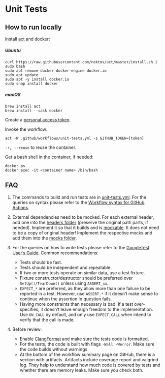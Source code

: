 # Unit Tests #

## How to run locally ##

Install [act](https://github.com/nektos/act) and docker:

##### Ubuntu #####

```shell script
curl https://raw.githubusercontent.com/nektos/act/master/install.sh | sudo bash
sudo apt remove docker docker-engine docker.io
sudo apt update
sudo apt -y install docker.io
sudo snap install docker
```

##### macOS #####

```shell script
brew install act
brew install --cask docker
```

Create a [personal access token](https://docs.github.com/en/authentication/keeping-your-account-and-data-secure/creating-a-personal-access-token).

Invoke the workflow:

```shell script
act -W .github/workflows/unit-tests.yml -s GITHUB_TOKEN=[token]
```

`-r, --reuse` to reuse the container.

Get a bash shell in the container, if needed:

```shell script
docker ps
docker exec -it <container name> /bin/bash
```

## FAQ ##

1. The commands to build and run tests are in [unit-tests.yml](../.github/workflows/unit-tests.yml).
 For the queries on syntax please refer to the [Workflow syntax for GitHub Actions](https://docs.github.com/en/actions/using-workflows/workflow-syntax-for-github-actions).

2. External dependencies need to be mocked.
 For each external header, add one into the [headers folder](./headers) (preserve the original path parts, if needed).
 Implement it so that it builds and is [mockable](http://google.github.io/googletest/gmock_cook_book.html).
 It does not need to be a copy of original header!
 Implement the respective mocks and add them into the [mocks folder](./mocks).

3. For the queries on how to write tests please refer to the [GoogleTest User’s Guide](https://google.github.io/googletest/).
 Common recommendations:
   - Tests should be fast.
   - Tests should be independent and repeatable.
   - If two or more tests operate on similar data, use a test fixture.
   - Fixture constructor/destructor should be preferred over `SetUp()/TearDown()` unless using `ASSERT_xx`.
   - `EXPECT_*` are preferred, as they allow more than one failure to be reported in a test.
     However, use `ASSERT_*` if it doesn’t make sense to continue when the assertion in question fails.
   - Having more constraints than necessary is bad.
     If a test over-specifies, it doesn’t leave enough freedom to the implementation.
     Use `ON_CALL` by default, and only use `EXPECT_CALL` when intend to verify that the call is made.

4. Before review:
   - Enable [ClangFormat](./.clang-format) and make sure the tests code is formatted.
   - For the tests, the code is built with flags `-Wall -Werror`.
     Make sure the code builds without warnings.
   - At the bottom of the workflow summary page on GitHub, there is a section with artifacts.
     Artifacts include coverage report and valgrind log.
     They help to understand how much code is covered by tests and whether there are memory leaks.
     Make sure you check both.
